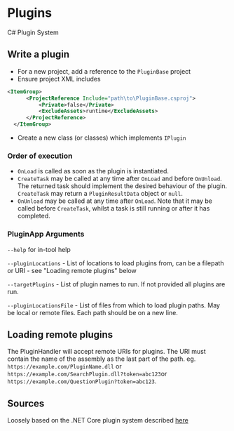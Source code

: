 # Plugins
 C# Plugin System

## Write a plugin

- For a new project, add a reference to the `PluginBase` project
- Ensure project XML includes
```XML
<ItemGroup>
      <ProjectReference Include="path\to\PluginBase.csproj">
          <Private>false</Private>
          <ExcludeAssets>runtime</ExcludeAssets>
      </ProjectReference>
  </ItemGroup>
```
- Create a new class (or classes) which implements `IPlugin`

### Order of execution

- `OnLoad` is called as soon as the plugin is instantiated.
- `CreateTask` may be called at any time after `OnLoad` and before `OnUnload`. The returned task should implement the desired behaviour of the plugin. `CreateTask` may return a `PluginResultData` object or `null`.
- `OnUnload` may be called at any time after `OnLoad`. Note that it may be called before `CreateTask`, whilst a task is still running or after it has completed.

### PluginApp Arguments
`--help` for in-tool help

`--pluginLocations` - List of locations to load plugins from, can be a filepath or URI - see "Loading remote plugins" below

`--targetPlugins` - List of plugin names to run. If not provided all plugins are run.

`--pluginLocationsFile` - List of files from which to load plugin paths. May be local or remote files. Each path should be on a new line.

## Loading remote plugins

The PluginHandler will accept remote URIs for plugins. The URI must contain the name of the assembly as the last part of the path. eg. `https://example.com/PluginName.dll` or `https://example.com/SearchPlugin.dll?token=abc123`or `https://example.com/QuestionPlugin?token=abc123`.

## Sources
Loosely based on the .NET Core plugin system described [here](https://docs.microsoft.com/en-us/dotnet/core/tutorials/creating-app-with-plugin-support)